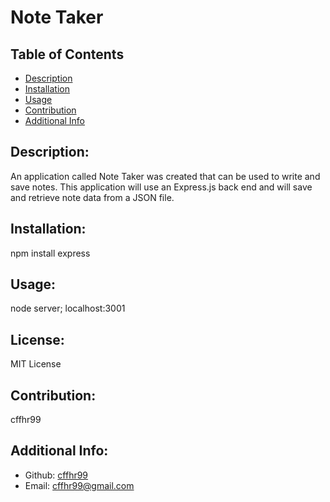 # Note Taker
  ## Table of Contents 
  - [Description](#description)
  - [Installation](#installation)
  - [Usage](#usage)
  - [Contribution](#contributions)
  - [Additional Info](#additional-info)
  ## Description:
  An application called Note Taker was created that can be used to write and save notes. This application will use an Express.js back end and will save and retrieve note data from a JSON file.
  ## Installation:
  npm install express
  ## Usage:
  node server; localhost:3001
  ## License:
  MIT License
  ## Contribution:
  cffhr99
  ## Additional Info:
  - Github: [cffhr99](https://github.com/cffhr99)
  - Email: cffhr99@gmail.com